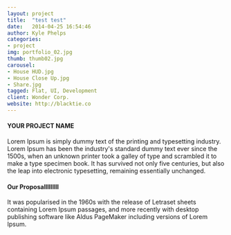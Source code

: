 ```yaml
---
layout: project
title:  "test test"
date:   2014-04-25 16:54:46
author: Kyle Phelps
categories:
- project
img: portfolio_02.jpg
thumb: thumb02.jpg
carousel:
- House HUD.jpg
- House Close Up.jpg
- Share.jpg
tagged: Flat, UI, Development
client: Wonder Corp.
website: http://blacktie.co
---
```

#### YOUR PROJECT NAME
Lorem Ipsum is simply dummy text of the printing and typesetting industry. Lorem Ipsum has been the industry's standard dummy text ever since the 1500s, when an unknown printer took a galley of type and scrambled it to make a type specimen book. It has survived not only five centuries, but also the leap into electronic typesetting, remaining essentially unchanged.

#### Our Proposalllllllll
It was popularised in the 1960s with the release of Letraset sheets containing Lorem Ipsum passages, and more recently with desktop publishing software like Aldus PageMaker including versions of Lorem Ipsum.
